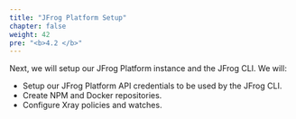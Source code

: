 ```yaml
---
title: "JFrog Platform Setup"
chapter: false
weight: 42
pre: "<b>4.2 </b>"
---
```


Next, we will setup our JFrog Platform instance and the JFrog CLI. We will:

- Setup our JFrog Platform API credentials to be used by the JFrog CLI.
- Create NPM and Docker repositories.
- Configure Xray policies and watches.
